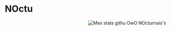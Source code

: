 # NOctu
<img align="right" alt="Mes stats githu OwO NOcturnais's" src="https://github-readme-stats.vercel.app/api?username=nocturnais&show_icons=true&hide_border=true" />
